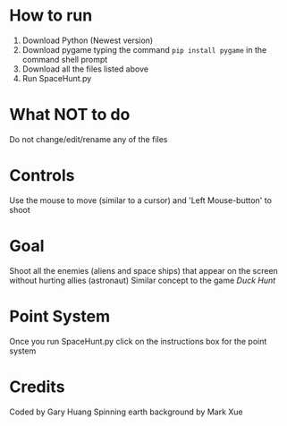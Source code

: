 # How to run
1. Download Python (Newest version)
2. Download pygame typing the command `pip install pygame` in the command shell prompt
3. Download all the files listed above
4. Run SpaceHunt.py

# What NOT to do 
Do not change/edit/rename any of the files

# Controls
Use the mouse to move (similar to a cursor) and 'Left Mouse-button' to shoot

# Goal
Shoot all the enemies (aliens and space ships) that appear on the screen without hurting allies (astronaut)
Similar concept to the game *Duck Hunt*

# Point System 
Once you run SpaceHunt.py click on the instructions box for the point system

# Credits
Coded by Gary Huang
Spinning earth background by Mark Xue
